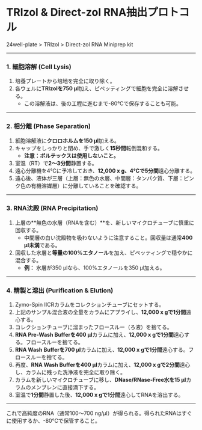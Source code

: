 # TRIzol & Direct-zol RNA抽出プロトコル

24well-plate > TRIzol > Direct-zol RNA Miniprep kit

---

### **1. 細胞溶解 (Cell Lysis)**

1.  培養プレートから培地を完全に取り除く。
2.  各ウェルに**TRIzolを750 µl**加え、ピペッティングで細胞を完全に溶解させる。
    * この溶解液は、後の工程に進むまで-80℃で保存することも可能。

---

### **2. 相分離 (Phase Separation)**

1.  細胞溶解液に**クロロホルムを150 µl**加える。
2.  キャップをしっかりと閉め、手で激しく**15秒間**転倒混和する。
    * **注意：ボルテックスは使用しないこと。**
3.  室温（RT）で**2〜3分間**静置する。
4.  遠心分離機を4℃に予冷しておき、**12,000 x g、4℃で5分間**遠心分離する。
5.  遠心後、液体が三層（上層：無色の水層、中間層：タンパク質、下層：ピンク色の有機溶媒層）に分離していることを確認する。

---

### **3. RNA沈殿 (RNA Precipitation)**

1.  上層の**無色の水層（RNAを含む）**を、新しいマイクロチューブに慎重に回収する。
    * 中間層の白い沈殿物を吸わないように注意すること。回収量は通常**400 µl未満**である。
2.  回収した水層と**等量の100%エタノール**を加え、ピペッティングで穏やかに混合する。
    * **例：** 水層が350 µlなら、100%エタノールを350 µl加える。

---

### **4. 精製と溶出 (Purification & Elution)**

1.  Zymo-Spin IICRカラムをコレクションチューブにセットする。
2.  上記のサンプル混合液の全量をカラムにアプライし、**12,000 x gで1分間**遠心する。
3.  コレクションチューブに溜まったフロースルー（ろ液）を捨てる。
4.  **RNA Pre-Wash Bufferを400 µl**カラムに加え、**12,000 x gで1分間**遠心する。フロースルーを捨てる。
5.  **RNA Wash Bufferを700 µl**カラムに加え、**12,000 x gで1分間**遠心する。フロースルーを捨てる。
6.  再度、**RNA Wash Bufferを400 µl**カラムに加え、**12,000 x gで2分間**遠心し、カラムに残った洗浄液を完全に取り除く。
7.  カラムを新しいマイクロチューブに移し、**DNase/RNase-Free水を15 µl**カラムのメンブレンに直接滴下する。
8.  室温で**1分間**静置した後、**12,000 x gで1分間**遠心してRNAを溶出する。

---

これで高純度のRNA（通常100〜700 ng/µl）が得られる。得られたRNAはすぐに使用するか、-80℃で保管すること。
